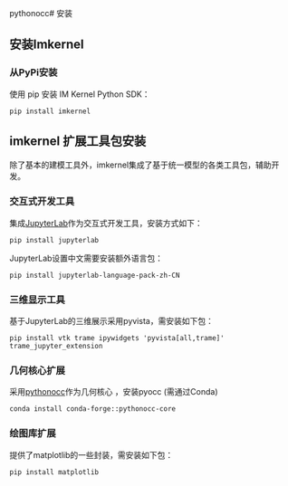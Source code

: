 pythonocc# 安装
## 安装Imkernel
### 从PyPi安装

使用 pip 安装 IM Kernel Python SDK：  
  
```
pip install imkernel
```
## imkernel 扩展工具包安装 

除了基本的建模工具外，imkernel集成了基于统一模型的各类工具包，辅助开发。
### 交互式开发工具
集成[JupyterLab](https://jupyter.org/)作为交互式开发工具，安装方式如下：
```  
pip install jupyterlab
```  
JupyterLab设置中文需要安装额外语言包：
```  
pip install jupyterlab-language-pack-zh-CN
```  
### 三维显示工具

基于JupyterLab的三维展示采用pyvista，需安装如下包：  
  
```  
pip install vtk trame ipywidgets 'pyvista[all,trame]' trame_jupyter_extension
```  
### 几何核心扩展
采用[pythonocc](https://anaconda.org/pythonocc/pythonocc-core)作为几何核心 ，安装pyocc (需通过Conda)

```  
conda install conda-forge::pythonocc-core
```  
  
### 绘图库扩展
提供了matplotlib的一些封装，需安装如下包：  
  
```  
pip install matplotlib
```